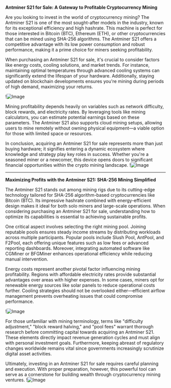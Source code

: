 **Antminer S21 for Sale: A Gateway to Profitable Cryptocurrency Mining**

Are you looking to invest in the world of cryptocurrency mining? The Antminer S21 is one of the most sought-after models in the industry, known for its exceptional efficiency and high hashrate. This machine is perfect for those interested in Bitcoin (BTC), Ethereum (ETH), or other cryptocurrencies that can be mined using SHA-256 algorithms. The Antminer S21 offers a competitive advantage with its low power consumption and robust performance, making it a prime choice for miners seeking profitability.

When purchasing an Antminer S21 for sale, it's crucial to consider factors like energy costs, cooling solutions, and market trends. For instance, maintaining optimal temperatures through advanced cooling systems can significantly extend the lifespan of your hardware. Additionally, staying updated on blockchain developments ensures you're mining during periods of high demand, maximizing your returns. 

!![Image](https://github.com/user-attachments/assets/590b50a7-4459-4e76-8a31-559aed223621)

Mining profitability depends heavily on variables such as network difficulty, block rewards, and electricity rates. By leveraging tools like mining calculators, you can estimate potential earnings based on these parameters. The Antminer S21 also supports cloud mining setups, allowing users to mine remotely without owning physical equipment—a viable option for those with limited space or resources.

In conclusion, acquiring an Antminer S21 for sale represents more than just buying hardware; it signifies entering a dynamic ecosystem where knowledge and strategy play key roles in success. Whether you're a seasoned miner or a newcomer, this device opens doors to significant financial opportunities within the crypto mining landscape. !![Image](https://github.com/user-attachments/assets/590b50a7-4459-4e76-8a31-559aed223621)

---

**Maximizing Profits with the Antminer S21: SHA-256 Mining Simplified**

The Antminer S21 stands out among mining rigs due to its cutting-edge technology tailored for SHA-256 algorithm-based cryptocurrencies like Bitcoin (BTC). Its impressive hashrate combined with energy-efficient design makes it ideal for both solo miners and large-scale operations. When considering purchasing an Antminer S21 for sale, understanding how to optimize its capabilities is essential to achieving sustainable profits.

One critical aspect involves selecting the right mining pool. Joining reputable pools ensures steady income streams by distributing workloads across multiple participants. Popular pools include Slush Pool, AntPool, and F2Pool, each offering unique features such as low fees or advanced reporting dashboards. Moreover, integrating automated software like CGMiner or BFGMiner enhances operational efficiency while reducing manual intervention.

Energy costs represent another pivotal factor influencing mining profitability. Regions with affordable electricity rates provide substantial advantages over areas with higher expenses. In some cases, miners opt for renewable energy sources like solar panels to reduce operational costs further. Cooling strategies should not be overlooked either—efficient airflow management prevents overheating issues that could compromise performance.

!![Image](https://github.com/user-attachments/assets/590b50a7-4459-4e76-8a31-559aed223621)

For those unfamiliar with mining terminology, terms like "difficulty adjustment," "block reward halving," and "pool fees" warrant thorough research before committing capital towards acquiring an Antminer S21. These elements directly impact revenue generation cycles and must align with personal investment goals. Furthermore, keeping abreast of regulatory changes worldwide remains vital since governments increasingly scrutinize digital asset activities.

Ultimately, investing in an Antminer S21 for sale requires careful planning and execution. With proper preparation, however, this powerful tool can serve as a cornerstone for building wealth through cryptocurrency mining ventures. !![Image](https://github.com/user-attachments/assets/590b50a7-4459-4e76-8a31-559aed223621)